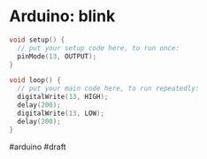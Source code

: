 # Arduino: blink

```c
void setup() {
  // put your setup code here, to run once:
  pinMode(13, OUTPUT);
}

void loop() {
  // put your main code here, to run repeatedly:
  digitalWrite(13, HIGH);
  delay(200);
  digitalWrite(13, LOW);
  delay(200);
}
```

#arduino
#draft